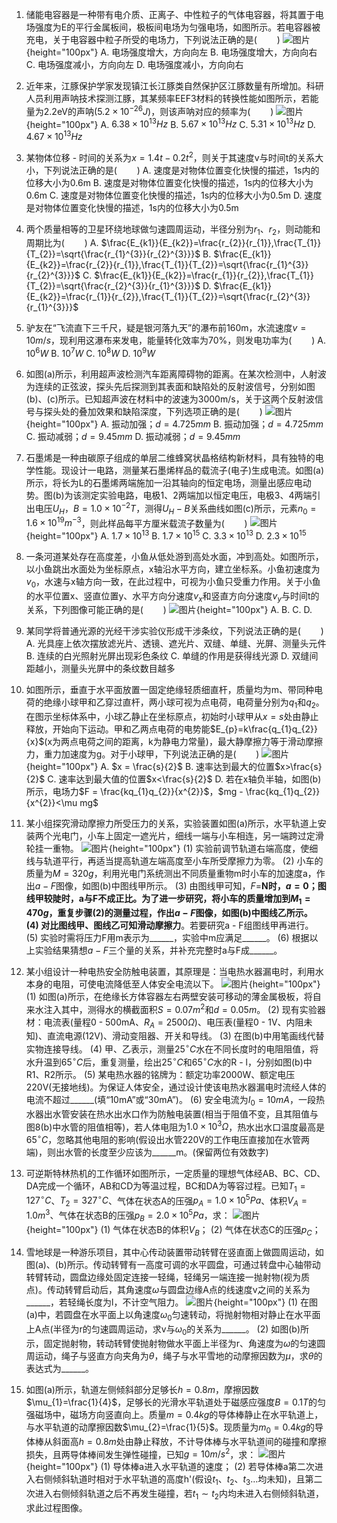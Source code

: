1. 储能电容器是一种带有电介质、正离子、中性粒子的气体电容器，将其置于电场强度为E的平行金属板间，极板间电场为匀强电场，如图所示。若电容器被充电，关于电容器中粒子所受的电场力，下列说法正确的是($\qquad$)
![图片](../Teyian_p_附件/附件/2024年高考江西卷物理真题/img_1_1_23196281.png){height="100px"}
A. 电场强度增大，方向向左
B. 电场强度增大，方向向右
C. 电场强度减小，方向向左
D. 电场强度减小，方向向右

2. 近年来，江豚保护学家发现镇江长江豚类自然保护区江豚数量有所增加。科研人员利用声呐技术探测江豚，其某频率EEF3材料的转换性能如图所示，若能量为2.2eV的声呐($5.2\times10^{-26}J$)，则该声呐对应的频率为($\qquad$)
![图片](../Teyian_p_附件/附件/2024年高考江西卷物理真题/img_2_1_23219646.png){height="100px"}
A. $6.38\times10^{13}Hz$
B. $5.67\times10^{13}Hz$
C. $5.31\times10^{13}Hz$
D. $4.67\times10^{13}Hz$

3. 某物体位移 - 时间的关系为$x = 1.4t - 0.2t^{2}$，则关于其速度v与时间t的关系大小，下列说法正确的是($\qquad$)
A. 速度是对物体位置变化快慢的描述，1s内的位移大小为0.6m
B. 速度是对物体位置变化快慢的描述，1s内的位移大小为0.6m
C. 速度是对物体位置变化快慢的描述，1s内的位移大小为0.5m
D. 速度是对物体位置变化快慢的描述，1s内的位移大小为0.5m

4. 两个质量相等的卫星环绕地球做匀速圆周运动，半径分别为$r_{1}$、$r_{2}$，则动能和周期比为($\qquad$)
A. $\frac{E_{k1}}{E_{k2}}=\frac{r_{2}}{r_{1}},\frac{T_{1}}{T_{2}}=\sqrt{\frac{r_{1}^{3}}{r_{2}^{3}}}$
B. $\frac{E_{k1}}{E_{k2}}=\frac{r_{2}}{r_{1}},\frac{T_{1}}{T_{2}}=\sqrt{\frac{r_{1}^{3}}{r_{2}^{3}}}$
C. $\frac{E_{k1}}{E_{k2}}=\frac{r_{1}}{r_{2}},\frac{T_{1}}{T_{2}}=\sqrt{\frac{r_{2}^{3}}{r_{1}^{3}}}$
D. $\frac{E_{k1}}{E_{k2}}=\frac{r_{1}}{r_{2}},\frac{T_{1}}{T_{2}}=\sqrt{\frac{r_{2}^{3}}{r_{1}^{3}}}$

5. 驴友在“飞流直下三千尺，疑是银河落九天”的瀑布前160m，水流速度$v = 10m/s$，现利用这瀑布来发电，能量转化效率为70%，则发电功率为($\qquad$)
A. $10^{6}W$
B. $10^{7}W$
C. $10^{8}W$
D. $10^{9}W$

6. 如图(a)所示，利用超声波检测汽车距离障碍物的距离。在某次检测中，人射波为连续的正弦波，探头先后探测到其表面和缺陷处的反射波信号，分别如图(b)、(c)所示。已知超声波在材料中的波速为3000m/s，关于这两个反射波信号与探头处的叠加效果和缺陷深度，下列选项正确的是($\qquad$)
![图片](../Teyian_p_附件/附件/2024年高考江西卷物理真题/img_6_1_23219648.png){height="100px"}
A. 振动加强；$d = 4.725mm$
B. 振动加强；$d = 4.725mm$
C. 振动减弱；$d = 9.45mm$
D. 振动减弱；$d = 9.45mm$

7. 石墨烯是一种由碳原子组成的单层二维蜂窝状晶格结构新材料，具有独特的电学性能。现设计一电路，测量某石墨烯样品的载流子(电子)生成电流。如图(a)所示，将长为L的石墨烯两端施加一沿其轴向的恒定电场，测量出感应电动势。图(b)为该测定实验电路，电极1、2两端加以恒定电压，电极3、4两端引出电压$U_{H}$，$B = 1.0\times10^{-2}T$，测得$U_{H}-B$关系曲线如图(c)所示，元素$n_{0}=1.6\times10^{19}m^{-3}$，则此样品每平方厘米载流子数量为($\qquad$)
![图片](../Teyian_p_附件/附件/2024年高考江西卷物理真题/img_7_1_23219650.png){height="100px"}
A. $1.7\times10^{13}$
B. $1.7\times10^{15}$
C. $3.3\times10^{13}$
D. $2.3\times10^{15}$

8. 一条河道某处存在高度差，小鱼从低处游到高处水面，冲到高处。如图所示，以小鱼跳出水面处为坐标原点，x轴沿水平方向，建立坐标系。小鱼初速度为$v_{0}$，水速与x轴方向一致，在此过程中，可视为小鱼只受重力作用。关于小鱼的水平位置x、竖直位置y、水平方向分速度$v_{x}$和竖直方向分速度$v_{y}$与时间t的关系，下列图像可能正确的是($\qquad$)
![图片](../Teyian_p_附件/附件/2024年高考江西卷物理真题/img_8_1_23219652.png){height="100px"}
A.
B.
C.
D.

9. 某同学将普通光源的光经干涉实验仪形成干涉条纹，下列说法正确的是($\qquad$)
A. 光具座上依次摆放滤光片、透镜、遮光片、双缝、单缝、光屏、测量头元件
B. 连续的白光照射光屏出现彩色条纹
C. 单缝的作用是获得线光源
D. 双缝间距越小，测量头光屏中的条纹数目越多

10. 如图所示，垂直于水平面放置一固定绝缘轻质细直杆，质量均为m、带同种电荷的绝缘小球甲和乙穿过直杆，两小球可视为点电荷，电荷量分别为$q_{1}$和$q_{2}$。在图示坐标体系中，小球乙静止在坐标原点，初始时小球甲从$x = s$处由静止释放，开始向下运动。甲和乙两点电荷的电势能$E_{p}=k\frac{q_{1}q_{2}}{x}$(x为两点电荷之间的距离，k为静电力常量)，最大静摩擦力等于滑动摩擦力，重力加速度为g。对于小球甲，下列说法正确的是($\qquad$)
![图片](../Teyian_p_附件/附件/2024年高考江西卷物理真题/img_10_1_23219655.png){height="100px"}
A. $x = \frac{s}{2}$
B. 速率达到最大的位置$x>\frac{s}{2}$
C. 速率达到最大值的位置$x<\frac{s}{2}$
D. 若在x轴负半轴，如图(b)所示，电场力$F = \frac{kq_{1}q_{2}}{x^{2}}$，$mg - \frac{kq_{1}q_{2}}{x^{2}}<\mu mg$

11. 某小组探究滑动摩擦力所受压力的关系，实验装置如图(a)所示，水平轨道上安装两个光电门，小车上固定一遮光片，细线一端与小车相连，另一端跨过定滑轮挂一重物。
![图片](../Teyian_p_附件/附件/2024年高考江西卷物理真题/img_11_1_23219657.png){height="100px"}
(1) 实验前调节轨道右端高度，使细线与轨道平行，再适当提高轨道左端高度至小车所受摩擦力为零。
(2) 小车的质量为$M = 320g$，利用光电门系统测出不同质量重物m时小车的加速度a，作出$a - F$图像，如图(b)中图线甲所示。
(3) 由图线甲可知，$F =$______N时，$a = 0$；图线甲较陡时，a与F不成正比。为了进一步研究，将小车的质量增加到$M_{1}=470g$，重复步骤(2)的测量过程，作出$a - F$图像，如图(b)中图线乙所示。
(4) 对比图线甲、图线乙可知滑动摩擦力______。若要研究a - F组图线甲再进行。
(5) 实验时需将压力F用m表示为______，实验中m应满足______。
(6) 根据以上实验结果猜想$a - F$三个量的关系，并补充完整时a与F成______。

12. 某小组设计一种电热安全防触电装置，其原理是：当电热水器漏电时，利用水本身的电阻，可使电流降低至人体安全电流以下。
![图片](../Teyian_p_附件/附件/2024年高考江西卷物理真题/img_12_1_23219659.png){height="100px"}
(1) 如图(a)所示，在绝缘长方体容器左右两壁安装可移动的薄金属极板，将自来水注入其中，测得水的横截面积$S = 0.07m^{2}$和$d = 0.05m$。
(2) 现有实验器材：电流表(量程0 - 500mA、$R_{A}=2500\Omega$)、电压表(量程0 - 1V、内阻未知)、直流电源(12V)、滑动变阻器、开关和导线。
(3) 在图(b)中用笔画线代替实物连接导线。
(4) 甲、乙表示，测量$25^{\circ}C$水在不同长度时的电阻阻值，将水升温到$65^{\circ}C$后，重复测量，绘出$25^{\circ}C$和$65^{\circ}C$水的R - l，分别如图(b)中R1、R2所示。
(5) 某电热水器的铭牌为：额定功率2000W、额定电压220V(无接地线)。为保证人体安全，通过设计使该电热水器漏电时流经人体的电流不超过______(填“10mA”或“30mA”)。
(6) 安全电流为$I_{0}=10mA$，一段热水器出水管安装在热水出水口作为防触电装置(相当于阻值不变，且其阻值与图8(b)中水管的阻值相等)，若人体电阻为$1.0\times10^{3}\Omega$，热水出水口温度最高是$65^{\circ}C$，忽略其他电阻的影响(假设出水管220V的工作电压直接加在水管两端)，则出水管的长度至少应该为______m。(保留两位有效数字)

13. 可逆斯特林热机的工作循环如图所示，一定质量的理想气体经AB、BC、CD、DA完成一个循环，AB和CD为等温过程，BC和DA为等容过程。已知$T_{1}=127^{\circ}C$、$T_{2}=327^{\circ}C$、气体在状态A的压强$p_{A}=1.0\times10^{5}Pa$、体积$V_{A}=1.0m^{3}$、气体在状态B的压强$p_{B}=2.0\times10^{5}Pa$，求：
![图片](../Teyian_p_附件/附件/2024年高考江西卷物理真题/img_13_1_23219660.png){height="100px"}
(1) 气体在状态B的体积$V_{B}$；
(2) 气体在状态C的压强$p_{C}$；

14. 雪地球是一种游乐项目，其中心传动装置带动转臂在竖直面上做圆周运动，如图(a)、(b)所示。传动转臂有一高度可调的水平圆盘，可通过转盘中心轴带动转臂转动，圆盘边缘处固定连接一轻绳，轻绳另一端连接一抛射物(视为质点)。传动转臂启动后，其角速度$\omega$与圆盘边缘A点的线速度v之间的关系为______，若轻绳长度为l，不计空气阻力。
![图片](../Teyian_p_附件/附件/2024年高考江西卷物理真题/img_14_1_23219662.png){height="100px"}
(1) 在图(a)中，若圆盘在水平面上以角速度$\omega_{0}$匀速转动，将抛射物相对静止在水平面上A点(半径为r的匀速圆周运动，求v与$\omega_{0}$的关系为______。
(2) 如图(b)所示，固定抛射物，转动转臂使抛射物做水平面上半径为r、角速度为$\omega$的匀速圆周运动，绳子与竖直方向夹角为$\theta$，绳子与水平雪地的动摩擦因数为$\mu$，求$\theta$的表达式为______。

15. 如图(a)所示，轨道左侧倾斜部分足够长$h = 0.8m$，摩擦因数$\mu_{1}=\frac{1}{4}$，足够长的光滑水平轨道处于磁感应强度$B = 0.1T$的匀强磁场中，磁场方向竖直向上。质量$m = 0.4kg$的导体棒静止在水平轨道上，与水平轨道的动摩擦因数$\mu_{2}=\frac{1}{5}$。现质量为$m_{0}=0.4kg$的导体棒从斜面高$h = 0.8m$处由静止释放，不计导体棒与水平轨道间的碰撞和摩擦损失，且两导体棒间发生弹性碰撞，已知$g = 10m/s^{2}$，求：
![图片](../Teyian_p_附件/附件/2024年高考江西卷物理真题/img_15_1_23196285.png){height="100px"}
(1) 导体棒a进入水平轨道的速度；
(2) 若导体棒a第二次进入右侧倾斜轨道时相对于水平轨道的高度h'(假设$t_{1}$、$t_{2}$、$t_{3}$…均未知)，且第二次进入右侧倾斜轨道之后不再发生碰撞，若$t_{1}\sim t_{2}$内均未进入右侧倾斜轨道，求此过程图像。